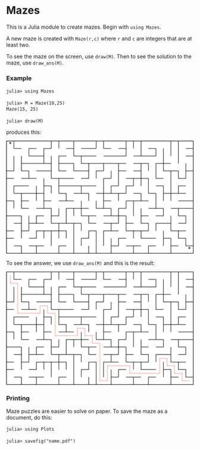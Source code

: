 # Mazes

This is a Julia module to create mazes. Begin with `using Mazes`.

A new maze is created with `Maze(r,c)` where `r` and `c` are integers that
are at least two.

To see the maze on the screen, use `draw(M)`. Then to see the solution to the
maze, use `draw_ans(M)`.

### Example
```
julia> using Mazes

julia> M = Maze(10,25)
Maze(15, 25)

julia> draw(M)
```
produces this:

![](./maze.png)

To see the answer, we use `draw_ans(M)` and this is the result:

![](./ans.png)


### Printing

Maze puzzles are easier to solve on paper. To save the maze as a document,
do this:
```
julia> using Plots

julia> savefig("name.pdf")
```
